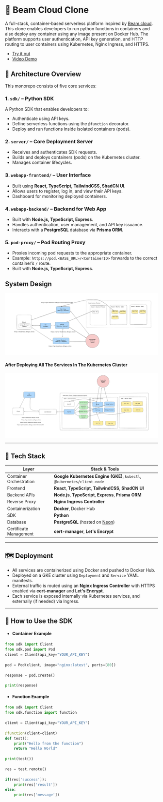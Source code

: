 # 🚀 Beam Cloud Clone

A full-stack, container-based serverless platform inspired by [Beam.cloud](https://www.beam.cloud/). This clone enables developers to run python functions in containers and also deploy any container using any image present on Docker Hub. The platform supports user authentication, API key generation, and HTTP routing to user containers using Kubernetes, Nginx Ingress, and HTTPS.

- [Try it out](https://beamclone.abhigna.online)
- [Video Demo](https://drive.google.com/file/d/1_DXQNVYFgpp9q1ywRz7NFkeno8KbIZV7/view?usp=sharing)

## 🧱 Architecture Overview

This monorepo consists of five core services:

### 1. `sdk/` – Python SDK

A Python SDK that enables developers to:

- Authenticate using API keys.
- Define serverless functions using the `@function` decorator.
- Deploy and run functions inside isolated containers (pods).

### 2. `server/` – Core Deployment Server

- Receives and authenticates SDK requests.
- Builds and deploys containers (pods) on the Kubernetes cluster.
- Manages container lifecycles.

### 3. `webapp-frontend/` – User Interface

- Built using **React, TypeScript, TailwindCSS, ShadCN UI**.
- Allows users to register, log in, and view their API keys.
- Dashboard for monitoring deployed containers.

### 4. `webapp-backend/` – Backend for Web App

- Built with **Node.js, TypeScript, Express**.
- Handles authentication, user management, and API key issuance.
- Interacts with a **PostgreSQL** database via **Prisma ORM**.

### 5. `pod-proxy/` – Pod Routing Proxy

- Proxies incoming pod requests to the appropriate container.
- Example: `https://pod.<BASE_URL>/<ContainerID>` forwards to the correct container’s `/` route.
- Built with **Node.js, TypeScript, Express**.

## System Design

![System Design](assets/system-design-1.png)

#### After Deploying All The Services In The Kubernetes Cluster

![System Design](assets/system-design-2.png)

---

## 🧰 Tech Stack

| Layer                   | Stack & Tools                                                            |
| ----------------------- | ------------------------------------------------------------------------ |
| Container Orchestration | **Google Kubernetes Engine (GKE)**, `kubectl`, `@kubernetes/client-node` |
| Frontend                | **React**, **TypeScript**, **TailwindCSS**, **ShadCN UI**                |
| Backend APIs            | **Node.js**, **TypeScript**, **Express**, **Prisma ORM**                 |
| Reverse Proxy           | **Nginx Ingress Controller**                                             |
| Containerization        | **Docker**, Docker Hub                                                   |
| SDK                     | **Python**                                                               |
| Database                | **PostgreSQL** (hosted on [Neon](https://neon.tech))                     |
| Certificate Management  | **cert-manager**, **Let's Encrypt**                                      |

---

## 🗺️ Deployment

- All services are containerized using Docker and pushed to Docker Hub.
- Deployed on a GKE cluster using `Deployment` and `Service` YAML manifests.
- External traffic is routed using an **Nginx Ingress Controller** with HTTPS enabled via **cert-manager** and **Let's Encrypt**.
- Each service is exposed internally via Kubernetes services, and externally (if needed) via Ingress.

---

## 🧪 How to Use the SDK

- #### Container Example

```python
from sdk import Client
from sdk.pod import Pod
client = Client(api_key="YOUR_API_KEY")

pod = Pod(client, image="nginx:latest", ports=[80])

response = pod.create()

print(response)
```

- #### Function Example

```python
from sdk import Client
from sdk.function import function

client = Client(api_key="YOUR_API_KEY")

@function(client=client)
def test():
    print("Hello from the function")
    return "Hello World"

print(test())

res = test.remote()

if(res['success']):
    print(res['result'])
else:
    print(res['message'])
```
